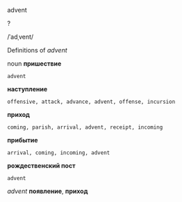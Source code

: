 advent

?

/ˈadˌvent/

Definitions of _advent_

noun
**пришествие**

    advent
**наступление**

    offensive, attack, advance, advent, offense, incursion
**приход**

    coming, parish, arrival, advent, receipt, incoming
**прибытие**

    arrival, coming, incoming, advent
**рождественский пост**

    advent

_advent_
**появление**, **приход**